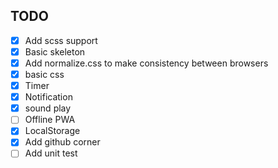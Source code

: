 ## TODO

- [x] Add scss support
- [x] Basic skeleton
- [x] Add normalize.css to make consistency between browsers
- [x] basic css
- [x] Timer
- [x] Notification
- [x] sound play
- [ ] Offline PWA
- [x] LocalStorage
- [x] Add github corner
- [ ] Add unit test